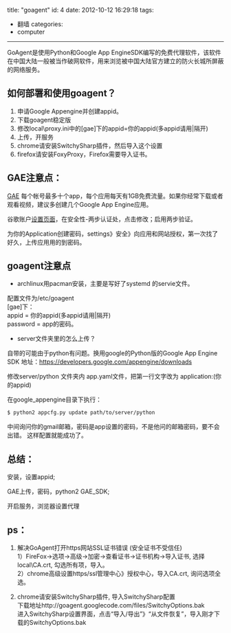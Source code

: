 title: "goagent"
id: 4
date: 2012-10-12 16:29:18
tags:
- 翻墙
categories:
- computer
---

GoAgent是使用Python和Google App EngineSDK编写的免费代理软件，该软件在中国大陆一般被当作破网软件，用来浏览被中国大陆官方建立的防火长城所屏蔽的网络服务。

<!--more-->

如何部署和使用goagent？
---------------------

1. 申请Google Appengine并创建appid。
2. 下载goagent稳定版 
3. 修改local\proxy.ini中的[gae]下的appid=你的appid(多appid请用|隔开)　
4. 上传，开服务
5. chrome请安装SwitchySharp插件，然后导入这个设置　
6. firefox请安装FoxyProxy，Firefox需要导入证书。

GAE注意点：
---------

[GAE](http://appengine.google.com) 每个帐号最多十个app，每个应用每天有1GB免费流量。如果你经常下载或者观看视频，建议多创建几个Google App Engine应用。

谷歌账户[设置页面](https://www.google.com/settings)，在安全性-两步认证处，点击修改；启用两步验证。

为你的Application创建密码，settings》安全》向应用和网站授权，第一次找了好久，上传应用用的到密码。

goagent注意点
------------

* archlinux用pacman安装，主要是写好了systemd 的servie文件。

配置文件为/etc/goagent  
[gae]下：  
appid = 你的appid(多appid请用|隔开)  
password = app的密码。

* server文件夹里的怎么上传？

自带的可能由于python有问题。换用google的Python版的Google App Engine SDK
地址：https://developers.google.com/appengine/downloads

修改server/python 文件夹内 app.yaml文件，把第一行文字改为 application:(你的appid)

在google_appengine目录下执行：
```bash
$ python2 appcfg.py update path/to/server/python
```

中间询问你的gmail邮箱，密码是app设置的密码，不是他问的邮箱密码，要不会出错。
这样配置就能成功了。

总结：
----

安装，设置appid;

GAE上传，密码，python2 GAE_SDK;

开启服务，浏览器设置代理

ps：
----

1. 解决GoAgent打开https网站SSL证书错误 (安全证书不受信任)  
1）FireFox->选项->高级->加密->查看证书->证书机构->导入证书, 选择local\CA.crt, 勾选所有项，导入。  
2）chrome高级设置https/ssl管理中心》授权中心，导入CA.crt, 询问选项全选。

2. chrome请安装SwitchySharp插件, 导入SwitchySharp配置  
下载地址http://goagent.googlecode.com/files/SwitchyOptions.bak  
进入SwitchySharp设置界面，点击“导入/导出”》“从文件恢复”，导入刚才下载的SwitchyOptions.bak
